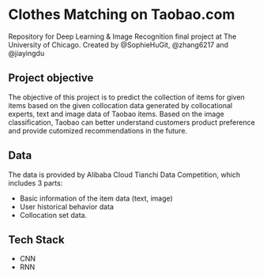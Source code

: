 # Clothes Matching on Taobao.com
Repository for Deep Learning & Image Recognition final project at The University of Chicago. Created by @SophieHuGit, @zhang6217 and @jiayingdu

## Project objective
The objective of this project is to predict the collection of items for given items based on the given collocation data generated by collocational experts, text and image data of Taobao items. Based on the image classification, Taobao can better understand customers product preference and provide cutomized recommendations in the future.

## Data
The data is provided by Alibaba Cloud Tianchi Data Competition, which includes 3 parts: 
- Basic information of the item data (text, image) 
- User historical behavior data
- Collocation set data.

## Tech Stack
- CNN
- RNN
